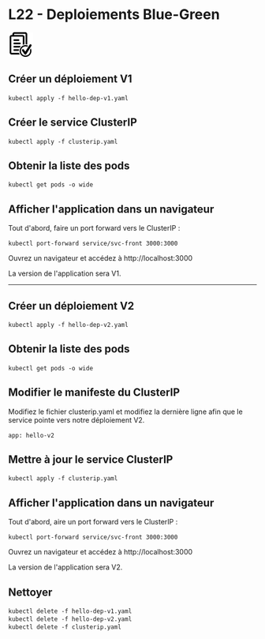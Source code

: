 # L22 - Deploiements Blue-Green

![Hands-On Files](../images/checked-files-50px.png)

## Créer un déploiement V1

    kubectl apply -f hello-dep-v1.yaml

## Créer le service ClusterIP

    kubectl apply -f clusterip.yaml

## Obtenir la liste des pods

    kubectl get pods -o wide

## Afficher l'application dans un navigateur

Tout d'abord, faire un port forward vers le ClusterIP :

    kubectl port-forward service/svc-front 3000:3000

Ouvrez un navigateur et accédez à http://localhost:3000

La version de l'application sera V1.

---

## Créer un déploiement V2

    kubectl apply -f hello-dep-v2.yaml

## Obtenir la liste des pods

    kubectl get pods -o wide

## Modifier le manifeste du ClusterIP

Modifiez le fichier clusterip.yaml et modifiez la dernière ligne afin que le service pointe vers notre déploiement V2.

    app: hello-v2

## Mettre à jour le service ClusterIP

    kubectl apply -f clusterip.yaml

## Afficher l'application dans un navigateur

Tout d'abord, aire un port forward vers le ClusterIP :

    kubectl port-forward service/svc-front 3000:3000

Ouvrez un navigateur et accédez à http://localhost:3000

La version de l'application sera V2.

## Nettoyer

    kubectl delete -f hello-dep-v1.yaml
    kubectl delete -f hello-dep-v2.yaml
    kubectl delete -f clusterip.yaml
